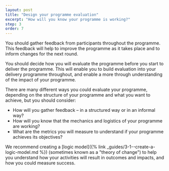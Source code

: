 ```yaml
---
layout: post
title: "Design your programme evaluation"
excerpt: "How will you know your programme is working?"
step: 3
order: 7
---
```


You should gather feedback from participants throughout the programme. This feedback will help to improve the programme as it takes place and to inform changes for the next round.

You should decide how you will evaluate the programme before you start to deliver the programme. This will enable you to build evaluation into your delivery programme throughout, and enable a more through understanding of the impact of your programme.

There are many different ways you could evaluate your programme, depending on the structure of your programme and what you want to achieve, but you should consider:

- How will you gather feedback – in a structured way or in an informal way?
- How will you know that the mechanics and logistics of your programme are working?
- What are the metrics you will measure to understand if your programme achieves its objectives?

We recommend creating a [logic model]({% link _guides/3-1--create-a-logic-model.md %}) (sometimes known as a "theory of change") to help you understand how your activities will result in outcomes and impacts, and how you could measure success.
